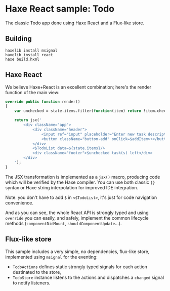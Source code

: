 # Haxe React sample: Todo

The classic Todo app done using Haxe React and a Flux-like store.

## Building

    haxelib install msignal
    haxelib install react
    haxe build.hxml

## Haxe React

We believe Haxe+React is an excellent combination; here's the render function of the main view:

```haxe
override public function render() 
{
	var unchecked = state.items.filter(function(item) return !item.checked).length;

	return jsx('
		<div className="app">
			<div className="header">
				<input ref="input" placeholder="Enter new task description" />
				<button className="button-add" onClick=$addItem>+</button>
			</div>
			<$TodoList data=${state.items}/>
			<div className="footer">$unchecked task(s) left</div>
		</div>
	');
}
```

The JSX transformation is implemented as a `jsx()` macro, producing code which will be verified 
by the Haxe compiler. You can use both classic `{}` syntax or Haxe string interpolation for improved
IDE integration. 

Note: you don't have to add `$` in `<$TodoList>`, it's just for code navigation convenience.

And as you can see, the whole React API is strongly typed and using `override` you can easily, 
and safely, implement the common lifecycle methods (`componentDidMount`, `shouldComponentUpdate`...).

## Flux-like store

This sample includes a very simple, no dependencies, flux-like store, implemented using `msignal` 
for the eventing:

- `TodoActions` defines static strongly typed signals for each action destinated to the store,
- `TodoStore` instance listens to the actions and dispatches a `changed` signal to notify listeners.

